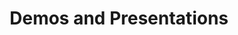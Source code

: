 ---
url: resources/presentations
menu:
  main:
    parent: resources
    name: Presentations
    weight: 10
  footer:
    parent: resources
    name: Presentations
    weight: 10

title: Demos and Presentations
homepage: true
---